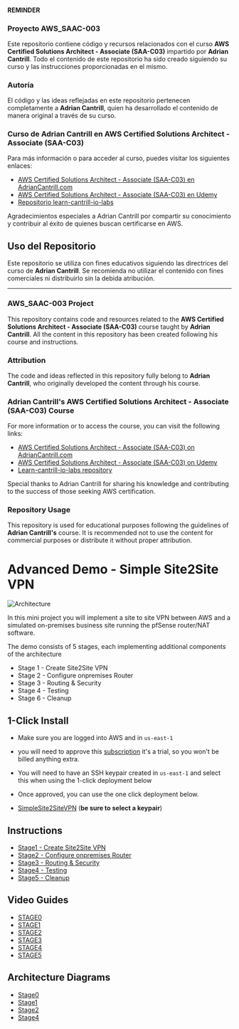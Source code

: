 #### REMINDER
### Proyecto AWS_SAAC-003

Este repositorio contiene código y recursos relacionados con el curso **AWS Certified Solutions Architect - Associate (SAA-C03)** impartido por **Adrian Cantrill**. Todo el contenido de este repositorio ha sido creado siguiendo su curso y las instrucciones proporcionadas en el mismo.

### Autoría

El código y las ideas reflejadas en este repositorio pertenecen completamente a **Adrian Cantrill**, quien ha desarrollado el contenido de manera original a través de su curso.

### Curso de Adrian Cantrill en AWS Certified Solutions Architect - Associate (SAA-C03)

Para más información o para acceder al curso, puedes visitar los siguientes enlaces:

- [AWS Certified Solutions Architect - Associate (SAA-C03) en AdrianCantrill.com](https://learn.cantrill.io/p/aws-certified-solutions-architect-associate-saa-c03)
- [AWS Certified Solutions Architect - Associate (SAA-C03) en Udemy](https://www.udemy.com/course/aws-certified-solutions-architect-associate/)
- [Repositorio learn-cantrill-io-labs](https://github.com/acantril/learn-cantrill-io-labs/tree/master)

Agradecimientos especiales a Adrian Cantrill por compartir su conocimiento y contribuir al éxito de quienes buscan certificarse en AWS.

## Uso del Repositorio

Este repositorio se utiliza con fines educativos siguiendo las directrices del curso de **Adrian Cantrill**. Se recomienda no utilizar el contenido con fines comerciales ni distribuirlo sin la debida atribución.

---

### AWS_SAAC-003 Project

This repository contains code and resources related to the **AWS Certified Solutions Architect - Associate (SAA-C03)** course taught by **Adrian Cantrill**. All the content in this repository has been created following his course and instructions.

### Attribution

The code and ideas reflected in this repository fully belong to **Adrian Cantrill**, who originally developed the content through his course.

### Adrian Cantrill's AWS Certified Solutions Architect - Associate (SAA-C03) Course

For more information or to access the course, you can visit the following links:

- [AWS Certified Solutions Architect - Associate (SAA-C03) on AdrianCantrill.com](https://learn.cantrill.io/p/aws-certified-solutions-architect-associate-saa-c03)
- [AWS Certified Solutions Architect - Associate (SAA-C03) on Udemy](https://www.udemy.com/course/aws-certified-solutions-architect-associate/)
- [Learn-cantrill-io-labs repository](https://github.com/acantril/learn-cantrill-io-labs/tree/master)

Special thanks to Adrian Cantrill for sharing his knowledge and contributing to the success of those seeking AWS certification.

### Repository Usage

This repository is used for educational purposes following the guidelines of **Adrian Cantrill's** course. It is recommended not to use the content for commercial purposes or distribute it without proper attribution.


# Advanced Demo - Simple Site2Site VPN

![Architecture](https://github.com/acantril/learn-cantrill-io-labs/raw/master/aws-simple-site2site-vpn/Architecture.png)

In this mini project you will implement a site to site VPN between AWS and a simulated on-premises business site running the pfSense router/NAT software.

The demo consists of 5 stages, each implementing additional components of the architecture  

- Stage 1 - Create Site2Site VPN
- Stage 2 - Configure onpremises Router  
- Stage 3 - Routing & Security
- Stage 4 - Testing
- Stage 6 - Cleanup

## 1-Click Install

- Make sure you are logged into AWS and in `us-east-1`
- you will need to approve this [subscription](https://aws.amazon.com/marketplace/pp?sku=cphb99lr7icr3n9x6kc3102s5) it's a trial, so you won't be billed anything extra. 
- You will need to have an SSH keypair created in `us-east-1` and select this when using the 1-click deployment below
- Once approved, you can use the one click deployment below.

- [SimpleSite2SiteVPN](https://console.aws.amazon.com/cloudformation/home?region=us-east-1#/stacks/create/review?templateURL=https://learn-cantrill-labs.s3.amazonaws.com/aws-simple-site2site-vpn/infra.yaml&stackName=S2SVPN)  (**be sure to select a keypair**)

## Instructions

- [Stage1 - Create Site2Site VPN](https://github.com/acantril/learn-cantrill-io-labs/blob/master/aws-simple-site2site-vpn/02_LABINSTRUCTIONS/STAGE1.md)
- [Stage2 - Configure onpremises Router](https://github.com/acantril/learn-cantrill-io-labs/blob/master/aws-simple-site2site-vpn/02_LABINSTRUCTIONS/STAGE2.md)
- [Stage3 - Routing & Security](https://github.com/acantril/learn-cantrill-io-labs/blob/master/aws-simple-site2site-vpn/02_LABINSTRUCTIONS/STAGE3.md)
- [Stage4 - Testing](https://github.com/acantril/learn-cantrill-io-labs/blob/master/aws-simple-site2site-vpn/02_LABINSTRUCTIONS/STAGE4.md)
- [Stage5 - Cleanup](https://github.com/acantril/learn-cantrill-io-labs/blob/master/aws-simple-site2site-vpn/02_LABINSTRUCTIONS/STAGE5.md)

## Video Guides

- [STAGE0](https://youtu.be/v9PactTXMTQ)
- [STAGE1](https://youtu.be/oizexSe2ajQ)
- [STAGE2](https://youtu.be/2LZRxc7UZns)
- [STAGE3](https://youtu.be/mUgXjnAJHFA)
- [STAGE4](https://youtu.be/RjietVauypA)
- [STAGE5](https://youtu.be/yMb1UXqwsCA)

## Architecture Diagrams

- [Stage0](https://github.com/acantril/learn-cantrill-io-labs/blob/master/aws-simple-site2site-vpn/02_LABINSTRUCTIONS/STAGE0.pdf)
- [Stage1](https://github.com/acantril/learn-cantrill-io-labs/blob/master/aws-simple-site2site-vpn/02_LABINSTRUCTIONS/STAGE1.pdf)
- [Stage2](https://github.com/acantril/learn-cantrill-io-labs/blob/master/aws-simple-site2site-vpn/02_LABINSTRUCTIONS/STAGE2.pdf)
- [Stage4](https://github.com/acantril/learn-cantrill-io-labs/blob/master/aws-simple-site2site-vpn/02_LABINSTRUCTIONS/STAGE4.pdf)
